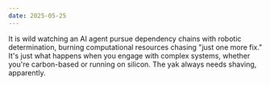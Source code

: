```yaml
---
date: 2025-05-25
---
```


It is wild watching an AI agent pursue dependency chains with robotic determination, burning computational resources chasing "just one more fix." It's just what happens when you engage with complex systems, whether you're carbon-based or running on silicon. The yak always needs shaving, apparently.